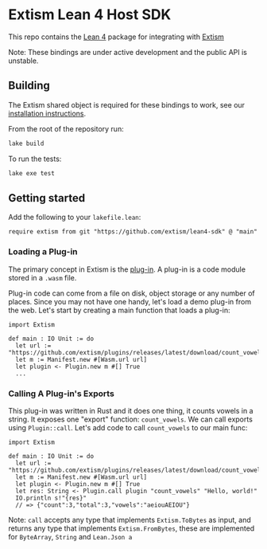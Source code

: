 # Extism Lean 4 Host SDK

This repo contains the [Lean 4](https://github.com/leanprover/lean4) package for integrating with [Extism](https://github.com/extism/extism)

Note: These bindings are under active development and the public API is unstable. 

## Building

The Extism shared object is required for these bindings to work, see our [installation instructions](https://extism.org/docs/install/).

From the root of the repository run:

```sh
lake build
```

To run the tests:

```sh
lake exe test
```

## Getting started

Add the following to your `lakefile.lean`:

```
require extism from git "https://github.com/extism/lean4-sdk" @ "main"
```

### Loading a Plug-in


The primary concept in Extism is the [plug-in](https://extism.org/docs/concepts/plug-in). A plug-in is a code module stored in a `.wasm` file.

Plug-in code can come from a file on disk, object storage or any number of places. Since you may not have one handy, let's load a demo plug-in from the web. Let's
start by creating a main function that loads a plug-in:

```
import Extism

def main : IO Unit := do
  let url := "https://github.com/extism/plugins/releases/latest/download/count_vowels.wasm"
  let m := Manifest.new #[Wasm.url url]
  let plugin <- Plugin.new m #[] True
  ...
```

### Calling A Plug-in's Exports

This plug-in was written in Rust and it does one thing, it counts vowels in a string. It exposes one "export" function: `count_vowels`. We can call exports using `Plugin::call`.
Let's add code to call `count_vowels` to our main func:

```
import Extism

def main : IO Unit := do
  let url := "https://github.com/extism/plugins/releases/latest/download/count_vowels.wasm"
  let m := Manifest.new #[Wasm.url url]
  let plugin <- Plugin.new m #[] True
  let res: String <- Plugin.call plugin "count_vowels" "Hello, world!"
  IO.println s!"{res}"
  // => {"count":3,"total":3,"vowels":"aeiouAEIOU"}
```

Note: `call` accepts any type that implements `Extism.ToBytes` as input, and returns any type that implements 
`Extism.FromBytes`, these are implemented for `ByteArray`, `String` and `Lean.Json a`

